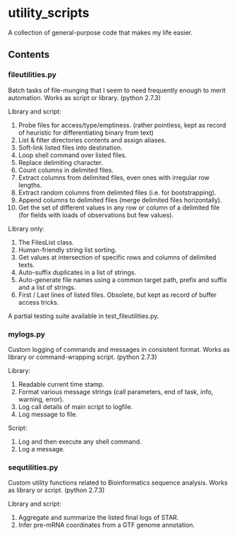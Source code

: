 # utility_scripts

A collection of general-purpose code that makes my life easier.

## Contents

### fileutilities.py

Batch tasks of file-munging that I seem to need frequently enough to merit automation. Works as script or library.  (python 2.7.3)

Library and script:

1. Probe files for access/type/emptiness. (rather pointless, kept as record of heuristic for differentiating binary from text)
2. List & filter directories contents and assign aliases.
3. Soft-link listed files into destination.
4. Loop shell command over listed files.
5. Replace delimiting character.
6. Count columns in delimited files.
7. Extract columns from delimited files, even ones with irregular row lengths.
8. Extract random columns from delimited files (i.e. for bootstrapping).
9. Append columns to delimited files (merge delimited files horizontally).
10. Get the set of different values in any row or column of a delimited file (for fields with loads of observations but few values).

Library only:

1. The FilesList class.
2. Human-friendly string list sorting.
3. Get values at intersection of specific rows and columns of delimited texts.
4. Auto-suffix duplicates in a list of strings.
5. Auto-generate file names using a common target path, prefix and suffix and a list of strings.
5. First / Last lines of listed files. Obsolete, but kept as record of buffer access tricks.

A partial testing suite available in test_fileutilities.py.

### mylogs.py

Custom logging of commands and messages in consistent format. Works as library or command-wrapping script. (python 2.7.3)

Library:

1. Readable current time stamp.
2. Format various message strings (call parameters, end of task, info, warning, error).
3. Log call details of main script to logfile.
4. Log message to file.

Script:

1. Log and then execute any shell command.
2. Log a message.

### sequtilities.py

Custom utility functions related to Bioinformatics sequence analysis. Works as library or script. (python 2.7.3)

Library and script:

1. Aggregate and summarize the listed final logs of STAR.
2. Infer pre-mRNA coordinates from a GTF genome annotation.

